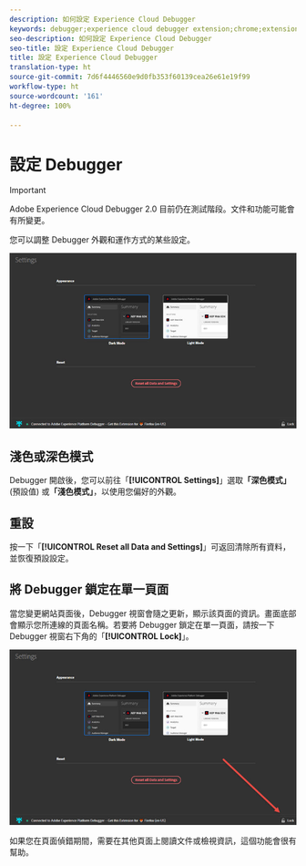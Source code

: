 ```yaml
---
description: 如何設定 Experience Cloud Debugger
keywords: debugger;experience cloud debugger extension;chrome;extension;configure
seo-description: 如何設定 Experience Cloud Debugger
seo-title: 設定 Experience Cloud Debugger
title: 設定 Experience Cloud Debugger
translation-type: ht
source-git-commit: 7d6f4446560e9d0fb353f60139cea26e61e19f99
workflow-type: ht
source-wordcount: '161'
ht-degree: 100%

---
```



# 設定 Debugger

>[!IMPORTANT]
>
>Adobe Experience Cloud Debugger 2.0 目前仍在測試階段。文件和功能可能會有所變更。

您可以調整 Debugger 外觀和運作方式的某些設定。

![](assets/settings.jpg)

## 淺色或深色模式

Debugger 開啟後，您可以前往「**[!UICONTROL Settings]**」選取&#x200B;**「深色模式」**(預設值) 或&#x200B;**「淺色模式」**，以使用您偏好的外觀。

## 重設

按一下「**[!UICONTROL Reset all Data and Settings]**」可返回清除所有資料，並恢復預設設定。

## 將 Debugger 鎖定在單一頁面

當您變更網站頁面後，Debugger 視窗會隨之更新，顯示該頁面的資訊。畫面底部會顯示您所連線的頁面名稱。若要將 Debugger 鎖定在單一頁面，請按一下 Debugger 視窗右下角的「**[!UICONTROL Lock]**」。

![](assets/lock.jpg)

如果您在頁面偵錯期間，需要在其他頁面上閱讀文件或檢視資訊，這個功能會很有幫助。